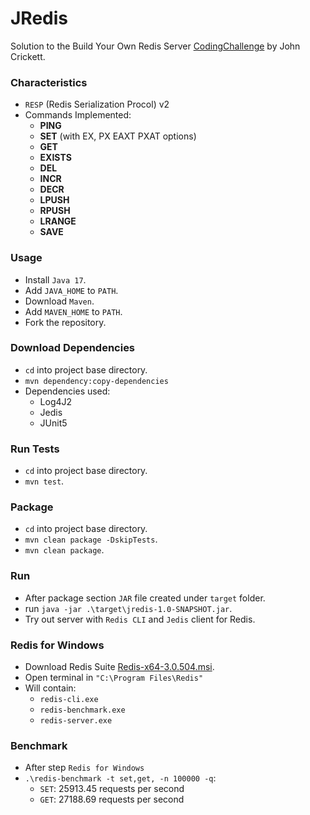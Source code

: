 # JRedis

Solution to the Build Your Own Redis Server [CodingChallenge](https://codingchallenges.fyi/challenges/challenge-redis) by John Crickett.

### Characteristics

- `RESP` (Redis Serialization Procol) v2
- Commands Implemented:
  - **PING**
  - **SET** (with EX, PX EAXT PXAT options)
  - **GET**
  - **EXISTS**
  - **DEL**
  - **INCR**
  - **DECR**
  - **LPUSH**
  - **RPUSH**
  - **LRANGE**
  - **SAVE**

### Usage

- Install `Java 17`.
- Add `JAVA_HOME` to `PATH`.
- Download `Maven`.
- Add `MAVEN_HOME` to `PATH`.
- Fork the repository.

### Download Dependencies

- `cd` into project base directory.
- `mvn dependency:copy-dependencies`
- Dependencies used:
  - Log4J2
  - Jedis
  - JUnit5

### Run Tests

- `cd` into project base directory.
- `mvn test`.

### Package

- `cd` into project base directory.
- `mvn clean package -DskipTests`.
- `mvn clean package`.

### Run

- After package section `JAR` file created under `target` folder.
- run `java -jar .\target\jredis-1.0-SNAPSHOT.jar`.
- Try out server with `Redis CLI` and `Jedis` client for Redis.

### Redis for Windows

- Download Redis Suite [Redis-x64-3.0.504.msi](https://github.com/microsoftarchive/redis/releases).
- Open terminal in `"C:\Program Files\Redis"`
- Will contain: 
  - `redis-cli.exe`
  - `redis-benchmark.exe`
  - `redis-server.exe`

### Benchmark

- After step `Redis for Windows`
- `.\redis-benchmark -t set,get, -n 100000 -q`:
  - `SET`: 25913.45 requests per second
  - `GET`: 27188.69 requests per second